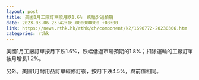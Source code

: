 ```yaml
---
layout: post
title: 美國1月工廠訂單按月跌1.6%　跌幅少過預期
date: 2023-03-06 23:42:16.000000000 +08:00
link: https://news.rthk.hk/rthk/ch/component/k2/1690772-20230306.htm
categories: rthk
---
```


美國1月工廠訂單按月下跌1.6%，跌幅低過市場預期的1.8%；扣除運輸的工廠訂單按月增長1.2%。

另外，美國1月耐用品訂單經修訂後，按月下跌4.5%，與前值相同。
